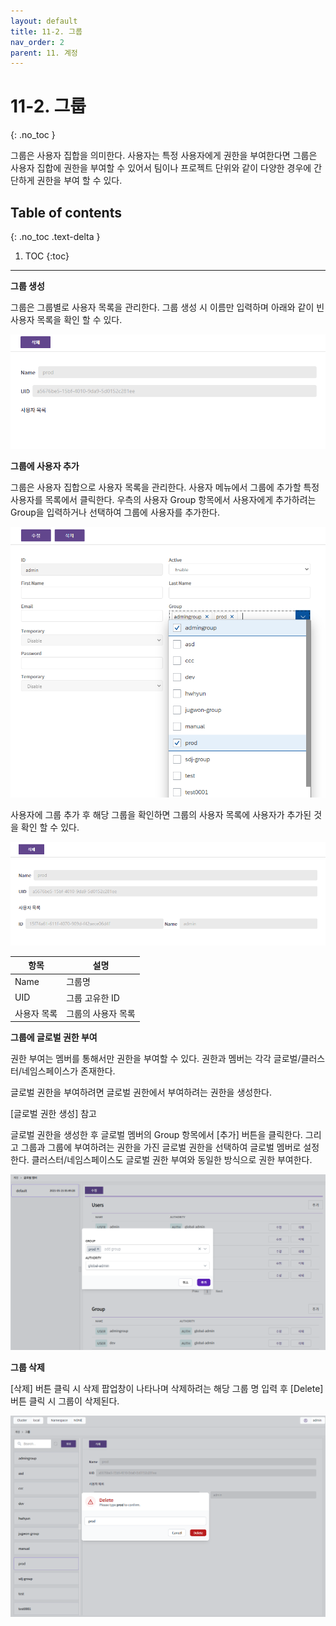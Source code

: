 ```yaml
---
layout: default
title: 11-2. 그룹
nav_order: 2
parent: 11. 계정
---
```


# 11-2. 그룹
{: .no_toc }

그룹은 사용자 집합을 의미한다. 사용자는 특정 사용자에게 권한을 부여한다면 그룹은 사용자 집합에 권한을 부여할 수 있어서 팀이나 프로젝트 단위와 같이 다양한 경우에 간단하게 권한을 부여 할 수 있다.



## Table of contents
{: .no_toc .text-delta }

1. TOC
{:toc}

---

**그룹 생성**

그룹은 그룹별로 사용자 목록을 관리한다.
그룹 생성 시 이름만 입력하며 아래와 같이 빈 사용자 목록을 확인 할 수 있다.

![11_group-create.png](/assets/images/auth/11_group-create.png)

**그룹에 사용자 추가**

그룹은 사용자 집합으로 사용자 목록을 관리한다.
사용자 메뉴에서 그룹에 추가할 특정 사용자를 목록에서 클릭한다.
우측의 사용자 Group 항목에서 사용자에게 추가하려는 Group을 입력하거나 선택하여 그룹에 사용자를 추가한다.

![11_group-user-add.png](/assets/images/auth/11_group-user-add.png)

사용자에 그룹 추가 후 해당 그룹을 확인하면 그룹의 사용자 목록에 사용자가 추가된 것을 확인 할 수 있다.

![11_group-user-list.png](/assets/images/auth/11_group-user-list.png)

| 항목  | 설명 |
|---|---|
| Name   | 그룹명  |
| UID  | 그룹 고유한 ID  |
| 사용자 목록   | 그룹의 사용자 목록  |

**그룹에 글로벌 권한 부여**

권한 부여는 멤버를 통해서만 권한을 부여할 수 있다.
권한과 멤버는 각각 글로벌/클러스터/네임스페이스가 존재한다.

글로벌 권한을 부여하려면 글로벌 권한에서 부여하려는 권한을 생성한다.

<!-- 상위 디렉토리로 연결이 안됨 -->
[글로벌 권한 생성] 참고

글로벌 권한을 생성한 후 글로벌 멤버의 Group 항목에서 [추가] 버튼을 클릭한다.
그리고 그룹과 그룹에 부여하려는 권한을 가진 글로벌 권한을 선택하여 글로벌 멤버로 설정한다.
클러스터/네임스페이스도 글로벌 권한 부여와 동일한 방식으로 권한 부여한다.

![11_group-global-member.png](/assets/images/auth/11_group-global-member.png)

**그룹 삭제**

[삭제] 버튼 클릭 시 삭제 팝업창이 나타나며 삭제하려는 해당 그룹 명 입력 후 [Delete] 버튼 클릭 시 그룹이 삭제된다.

![11_group-delete.png](/assets/images/auth/11_group-delete.png)

